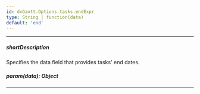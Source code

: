 ```yaml
---
id: dxGantt.Options.tasks.endExpr
type: String | function(data)
default: 'end'
---
```

---
##### shortDescription
Specifies the data field that provides tasks' end dates.

##### param(data): Object

---
